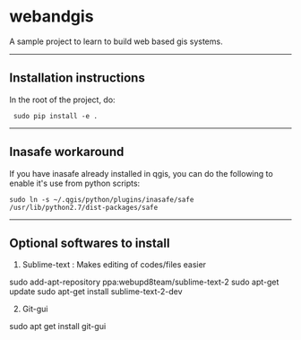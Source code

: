 webandgis
=========

A sample project to learn to build web based gis systems.

-------------------------
Installation instructions
-------------------------

In the root of the project, do:

```
 sudo pip install -e .
```

------------------
Inasafe workaround
------------------

If you have inasafe already installed in qgis, you can do the following to enable it's use from python scripts:

```
sudo ln -s ~/.qgis/python/plugins/inasafe/safe /usr/lib/python2.7/dist-packages/safe
```

-----------------------------
Optional softwares to install
-----------------------------

1. Sublime-text : Makes editing of codes/files easier

sudo add-apt-repository ppa:webupd8team/sublime-text-2
sudo apt-get update
sudo apt-get install sublime-text-2-dev

2. Git-gui

sudo apt get install git-gui
